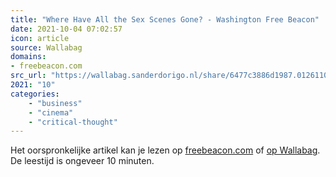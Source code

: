 ```yaml
---
title: "Where Have All the Sex Scenes Gone? - Washington Free Beacon"
date: 2021-10-04 07:02:57
icon: article
source: Wallabag
domains:
- freebeacon.com
src_url: "https://wallabag.sanderdorigo.nl/share/6477c3886d1987.01261107"
2021: "10"
categories:
    - "business"
    - "cinema"
    - "critical-thought"
---
```

Het oorspronkelijke artikel kan je lezen op [freebeacon.com](https://freebeacon.com/culture/where-have-all-sex-scenes-gone/) of [op Wallabag](https://wallabag.sanderdorigo.nl/share/6477c3886d1987.01261107). De leestijd is ongeveer 10 minuten.